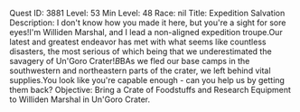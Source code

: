 Quest ID: 3881
Level: 53
Min Level: 48
Race: nil
Title: Expedition Salvation
Description: I don't know how you made it here, but you're a sight for sore eyes!I'm Williden Marshal, and I lead a non-aligned expedition troupe.Our latest and greatest endeavor has met with what seems like countless disasters, the most serious of which being that we underestimated the savagery of Un'Goro Crater!$B$BAs we fled our base camps in the southwestern and northeastern parts of the crater, we left behind vital supplies.You look like you're capable enough - can you help us by getting them back?
Objective: Bring a Crate of Foodstuffs and Research Equipment to Williden Marshal in Un'Goro Crater.
